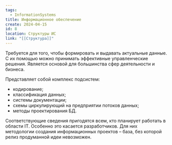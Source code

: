 ```yaml
---
tags:
  - InformationSystems
title: Информационное обеспечение
create: 2024-04-15
id: 8
location: Структуры ИС
link: "[[Структура]]"
---
```

Требуется для того, чтобы формировать и выдавать актуальные данные. С их помощью можно принимать эффективные управленческие решения. Является основой для большинства сфер деятельности и бизнеса.

Представляет собой комплекс подсистем:

- кодирование;
- классификация данных;
- системы документации;
- схемы циркулирующий на предприятии потоков данных;
- методы проектирования БД.

Соответствующие сведения пригодятся всем, кто планирует работать в области IT. Особенно это касается разработчиков. Для них методологии создания информационных проектов – база, без которой релиз продуманной идеи невозможен.